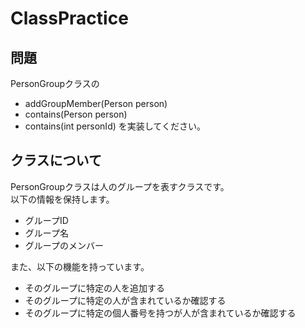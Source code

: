 # ClassPractice

## 問題
PersonGroupクラスの
- addGroupMember(Person person)
- contains(Person person)
- contains(int personId)
を実装してください。

## クラスについて
PersonGroupクラスは人のグループを表すクラスです。  
以下の情報を保持します。
- グループID
- グループ名
- グループのメンバー

また、以下の機能を持っています。
- そのグループに特定の人を追加する
- そのグループに特定の人が含まれているか確認する
- そのグループに特定の個人番号を持つが人が含まれているか確認する

